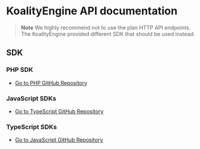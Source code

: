 # KoalityEngine API documentation

> **Note**
> We highly recommend not to use the plan HTTP API endpoints. The KoalityEngine provided different SDK that should be used instead. 


## SDK

### PHP SDK

- [Go to PHP GitHub Repository](https://github.com/leankoala-gmbh/leankoala-client-php)

### JavaScript SDKs

- [Go to TypeScript GitHub Repository](https://github.com/leankoala-gmbh/leankoala-client-javascript)

### TypeScript SDKs

- [Go to JavaScript GitHub Repository](https://github.com/leankoala-gmbh/leankoala-client-typescript)

